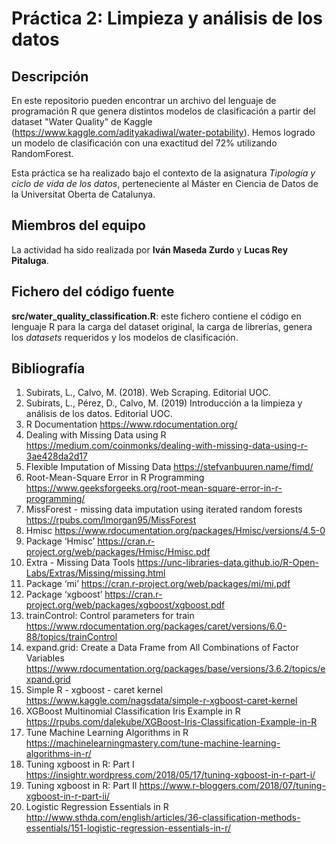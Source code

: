 # Práctica 2: Limpieza y análisis de los datos

## Descripción

En este repositorio pueden encontrar un archivo del lenguaje de programación R que genera distintos modelos de clasificación a partir del dataset "Water Quality" de Kaggle (https://www.kaggle.com/adityakadiwal/water-potability). Hemos logrado un modelo de clasificación con una exactitud del 72% utilizando RandomForest. 

Esta práctica se ha realizado bajo el contexto de la asignatura _Tipología y ciclo de vida de los datos_, perteneciente al Máster en Ciencia de Datos de la Universitat Oberta de Catalunya.

## Miembros del equipo

La actividad ha sido realizada por **Iván Maseda Zurdo** y **Lucas Rey Pitaluga**.

## Fichero del código fuente

**src/water_quality_classification.R**: este fichero contiene el código en lenguaje R para la carga del dataset original, la carga de librerías, genera los _datasets_ requeridos y los modelos de clasificación.

## Bibliografía

1. Subirats, L., Calvo, M. (2018). Web Scraping. Editorial UOC.
2. Subirats, L., Pérez, D., Calvo, M. (2019) Introducción a la limpieza y análisis de los datos. Editorial UOC.
3. R Documentation https://www.rdocumentation.org/
4. Dealing with Missing Data using R https://medium.com/coinmonks/dealing-with-missing-data-using-r-3ae428da2d17
5. Flexible Imputation of Missing Data https://stefvanbuuren.name/fimd/
6. Root-Mean-Square Error in R Programming https://www.geeksforgeeks.org/root-mean-square-error-in-r-programming/
7. MissForest - missing data imputation using iterated random forests https://rpubs.com/lmorgan95/MissForest
8. Hmisc https://www.rdocumentation.org/packages/Hmisc/versions/4.5-0
9. Package ‘Hmisc’ https://cran.r-project.org/web/packages/Hmisc/Hmisc.pdf
10. Extra - Missing Data Tools https://unc-libraries-data.github.io/R-Open-Labs/Extras/Missing/missing.html
11. Package ‘mi’ https://cran.r-project.org/web/packages/mi/mi.pdf
12. Package ‘xgboost’ https://cran.r-project.org/web/packages/xgboost/xgboost.pdf
13. trainControl: Control parameters for train https://www.rdocumentation.org/packages/caret/versions/6.0-88/topics/trainControl
14. expand.grid: Create a Data Frame from All Combinations of Factor Variables https://www.rdocumentation.org/packages/base/versions/3.6.2/topics/expand.grid
15. Simple R - xgboost - caret kernel https://www.kaggle.com/nagsdata/simple-r-xgboost-caret-kernel
16. XGBoost Multinomial Classification Iris Example in R https://rpubs.com/dalekube/XGBoost-Iris-Classification-Example-in-R
17. Tune Machine Learning Algorithms in R https://machinelearningmastery.com/tune-machine-learning-algorithms-in-r/
18. Tuning xgboost in R: Part I https://insightr.wordpress.com/2018/05/17/tuning-xgboost-in-r-part-i/
19. Tuning xgboost in R: Part II https://www.r-bloggers.com/2018/07/tuning-xgboost-in-r-part-ii/
20. Logistic Regression Essentials in R http://www.sthda.com/english/articles/36-classification-methods-essentials/151-logistic-regression-essentials-in-r/
